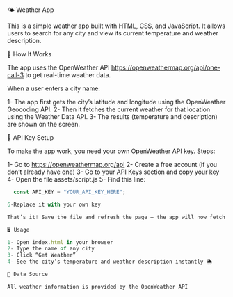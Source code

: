 🌤️ Weather App

This is a simple weather app built with HTML, CSS, and JavaScript.
It allows users to search for any city and view its current temperature and weather description.

🧠 How It Works

The app uses the OpenWeather API https://openweathermap.org/api/one-call-3 to get real-time weather data.

When a user enters a city name:

1- The app first gets the city’s latitude and longitude using the OpenWeather Geocoding API.
2- Then it fetches the current weather for that location using the Weather Data API.
3- The results (temperature and description) are shown on the screen.

🔑 API Key Setup

To make the app work, you need your own OpenWeather API key.
Steps:

1- Go to https://openweathermap.org/api
2- Create a free account (if you don’t already have one)
3- Go to your API Keys section and copy your key
4- Open the file assets/script.js
5- Find this line:
```js
  const API_KEY = "YOUR_API_KEY_HERE"; 

6-Replace it with your own key

That’s it! Save the file and refresh the page — the app will now fetch live weather data.

🖥️ Usage

1- Open index.html in your browser
2- Type the name of any city
3- Click “Get Weather”
4- See the city’s temperature and weather description instantly 🌦️

📡 Data Source

All weather information is provided by the OpenWeather API
